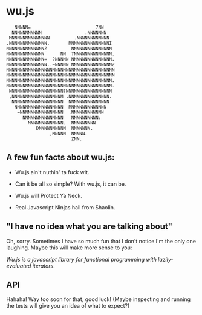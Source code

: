 wu.js
=====

       NNNNN=                        7NN
      NNNNNNNNNNN                .NNNNNNN
     MNNNNNNNNNNNNNN         .NNNNNNNNNNNN
    .NNNNNNNNNNNNNN.       MNNNNNNNNNNNNNNI
    NNNNNNNNNNNNNNZ         NNNNNNNNNNNNNNN
    NNNNNNNNNNNNNN      NN  ?NNNNNNNNNNNNNN.
    NNNNNNNNNNNNNN=  ?NNNNN NNNNNNNNNNNNNNN.
    NNNNNNNNNNNNNNN..~NNNNN NNNNNNNNNNNNNNNZ
    NNNNNNNNNNNNNNNNNNNNNNNNNNNNNNNNNNNNNNNN
    NNNNNNNNNNNNNNNNNNNNNNNNNNNNNNNNNNNNNNNN
    NNNNNNNNNNNNNNNNNNNNNNNNNNNNNNNNNNNNNNN.
    NNNNNNNNNNNNNNNNNNNNNNNNNNNNNNNNNNNNNNN.
     NNNNNNNNNNNNNNNNNNNN?NNNNNNNNNNNNNNNNN
     ,NNNNNNNNNNNNNNNNNNM .NNNNNNNNNNNNNNN.
      NNNNNNNNNNNNNNNNNNN  NNNNNNNNNNNNNNN
       NNNNNNNNNNNNNNNNNN  MNNNNNNNNNNNNN
        =NNNNNNNNNNNNNNNN  .NNNNNNNNNNNN
          NNNNNNNNNNNNNNN   NNNNNNNNNN:
            MNNNNNNNNNNNN.  NNNNNNNNN
               DNNNNNNNNNN  NNNNNNN.
                    ,MNNNN  NNNNN.
                            ZNN.

A few fun facts about wu.js:
----------------------------

  * Wu.js ain't nuthin' ta fuck wit.

  * Can it be all so simple? With wu.js, it can be.

  * Wu.js will Protect Ya Neck.

  * Real Javascript Ninjas hail from Shaolin.

"I have no idea what you are talking about"
-------------------------------------------

Oh, sorry. Sometimes I have so much fun that I don't notice I'm the only one
laughing. Maybe this will make more sense to you:

*Wu.js is a javascript library for functional programming with lazily-evaluated
iterators*.

API
---

Hahaha! Way too soon for that, good luck! (Maybe inspecting and running the
tests will give you an idea of what to expect?)